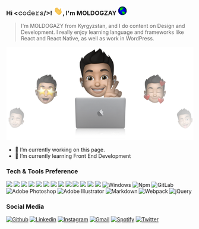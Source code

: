

### Hi <𝚌𝚘𝚍𝚎𝚛𝚜/>! <img src="https://github.com/MOLDOGAZY/MOLDOGAZY/blob/main/wave.gif?raw=true" width="24px" />, I'm MOLDOGZAY <img src="https://github.com/MOLDOGAZY/MOLDOGAZY/blob/main/globe.gif?raw=true" width="24px" />


> I'm MOLDOGAZY from Kyrgyzstan, and I do content on Design and Development. 
> I really enjoy learning language and frameworks like React and React Native, as well as work in 
> WordPress.
<p align="center">
  <img src="https://github.com/MOLDOGAZY/MOLDOGAZY/raw/main/GitHub-bg.png" />
</p>

- 🔭 I’m currently working on this page. 
- 🌱 I’m currently learning Front End Development  

 

### Tech & Tools Preference

<img src = "https://img.shields.io/badge/-HTML5-E34F26?style=flat&logo=html5&logoColor=white"> <img src = "https://img.shields.io/badge/-CSS3-1572B6?style=flat&logo=css3&logoColor=white">
<img src="https://img.shields.io/badge/-Bootstrap-563D7C?style=flat&logo=bootstrap&logoColor=white">
<img src="https://img.shields.io/badge/-JavaScript-eed718?style=flat&logo=javascript&logoColor=ffffff">
<img src="https://img.shields.io/badge/-Sass-cc6699?style=flat&logo=sass&logoColor=ffffff">
<img src="https://img.shields.io/badge/-React-000000?style=flat&logo=react&logoColor=00c8ff">
<img src="https://img.shields.io/badge/-Node.js-3C873A?style=flat&logo=Node.js&logoColor=white">
<img src="http://img.shields.io/badge/-Google%20Cloud%20Platform-4285F4?style=flat&logo=google%20cloud&logoColor=white">
<img src="http://img.shields.io/badge/-Git-F1502F?style=flat&logo=git&logoColor=FFFFFF">
<img src="http://img.shields.io/badge/-Github-000000?style=flat&logo=github&logoColor=FFFFFF">
<img src="http://img.shields.io/badge/-VS%20Code-007ACC?style=flat&logo=visual%20studio%20code&logoColor=white">
<img src="http://img.shields.io/badge/-Heroku-430098?style=flat&logo=heroku&logoColor=white">
<img src="http://img.shields.io/badge/-Vercel-black?style=flat&logo=vercel&logoColor=white">
![Windows](http://img.shields.io/badge/-Windows-0078D6?style=flat-square&logo=windows&logoColor=ffffff)
![Npm](https://img.shields.io/badge/-npm-CB3837?style=flat-square&logo=npm)
![GitLab](https://img.shields.io/badge/-GitLab-FCA121?style=flat-square&logo=gitlab)
![Adobe Photoshop](http://img.shields.io/badge/-Abode%20Photoshop-26C9FF?style=flat-square&logo=adobe-photoshop&logoColor=ffffff)
![Adobe Illustrator](https://img.shields.io/badge/-Illustrator-333333?style=flat&logo=adobe-illustrator)
![Markdown](https://img.shields.io/badge/-Markdown-000000?style=flat-square&logo=markdown)
![Webpack](https://img.shields.io/badge/-Webpack-8DD6F9?style=flat-square&logo=Webpack&logoColor=gray)
![jQuery](https://img.shields.io/badge/-jQuery-0769AD?style=flat-square&logo=jQuery&logoColor=white)
<!--<img src="https://img.shields.io/badge/-Firebase-FFA611?style=flat&logo=firebase&logoColor=FFFFFF">
-->

### Social Media
[![Github](https://img.shields.io/badge/-Github-333?style=flat&logo=Github&logoColor=white)](https://github.com/MOLDOGAZY)
[![Linkedin](https://img.shields.io/badge/-LinkedIn-blue?style=flat&logo=Linkedin&logoColor=white)](https://www.linkedin.com/in/moldogazy)
[![Instagram](https://img.shields.io/badge/-Instagram-c13584?style=flat&labelColor=c13584&logo=instagram&logoColor=white)](https://www.instagram.com/kazy_kaby1bek0v/)
[![Gmail](https://img.shields.io/badge/-Gmail-c14438?style=flat&logo=Gmail&logoColor=white)](mailto:moldogazy.kabylbekov.kk@gmail.com)
[![Spotify](https://img.shields.io/badge/-Spotify-1DB954?style=flat&logo=Spotify&logoColor=white)](https://open.spotify.com/user/moldogazy)
[![Twitter](https://img.shields.io/badge/-Twitter-1DA1F2?style=flat&logo=Twitter&logoColor=white)](https://twitter.com/MOLDOGAZY00)
<!-- [![Kaggle](https://img.shields.io/badge/-Kaggle-20beff?style=flat&logo=Kaggle&logoColor=white)](https://kaggle.com/sachin93) -->
&nbsp;


<!-- ![Yarn](https://img.shields.io/badge/-yarn-CB3837?style=flat-square&logo=yarn) -->

<!--
  <a href="https://in.linkedin.com/in/moldogazy">
    <img align="left" alt="MOLDOGAZY | Linkedin" width="24px" src="https://github.com/MOLDOGAZY/MOLDOGAZY/blob/main/Linkedin.svg" />
  </a>
  <a href="https://twitter.com/MOLDOGAZY00">
    <img align="left" alt="MOLDOGAZY | Twitter" width="26px" src="https://github.com/MOLDOGAZY/MOLDOGAZY/blob/main/Twitter.svg" />
  </a>
  <a href="https://www.instagram.com/kazy_kaby1bek0v/">
    <img align="left" alt="MOLDOGAZY | Instagram" width="24px" src="https://github.com/MOLDOGAZY/MOLDOGAZY/blob/main/Instagram.svg" />
  </a>
  <a href="mailto:moldogazy.kabylbekov.kk@gmail.com">
    <img align="left" alt="MOLDOGAZY | Gmail" width="26px" src="https://github.com/MOLDOGAZY/MOLDOGAZY/blob/main/Gmail.svg" />
  </a>
  
  ### Now Playing on Spotify <img src="https://github.com/iampavangandhi/iampavangandhi/blob/master/gifs/bars.gif" width="200px">
[![Spotify](https://novatorem.sachinchaturvedi93.vercel.app/api/spotify)](https://open.spotify.com/user/flipcase93)

```
▬▬▬▬.◙.▬▬▬▬
  ▂▄▄▓▄▄▂                                                         ╫►►        ▁▁ ▓
◢◤   █▀▀████▄▄▄▄▄▄▄◢◤                ● ● ● ▄▄▄▄▄▄▄████▮              ╫       █████████
█  MOLDOGAZY'S GITHUB █▀▀▀▀╬            ▂▃▄▅████▀▀▀████▅▄            ╫    ▟██⍁██⍁██⍁███▙
◥█████████◤                           ▄█████ FRONTEND █████▄       ▜████ LEARN JAVASCRIPT ████▛
══╩════╩══                         ◥⊙▲⊙▲⊙▲⊙▲⊙▲⊙▲⊙▲⊙▲⊙▲◤         ▜███████████████████▛╬
░░░░░░░░░░░░░░░░░░░░░░░░░░░░░░░░░░░░░░░░░░░░░░░░░░░░░░░░░░░░░░░░░░░░░░░░░░░░░░░░░░░░░░░░░░░
```

 Thanks for visiting :heart:
![VisitorCount](https://profile-counter.glitch.me/MOLDOGAZY/count.svg) -->
